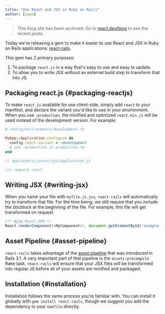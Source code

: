 ```yaml
---
title: "Use React and JSX in Ruby on Rails"
author: [zpao]
---
```


<div class="scary">

> This blog site has been archived. Go to [react.dev/blog](https://react.dev/blog) to see the recent posts.

</div>

Today we're releasing a gem to make it easier to use React and JSX in Ruby on Rails applications: [react-rails](https://github.com/facebook/react-rails).


This gem has 2 primary purposes:

1. To package `react.js` in a way that's easy to use and easy to update.
2. To allow you to write JSX without an external build step to transform that into JS.


## Packaging react.js {#packaging-reactjs}

To make `react.js` available for use client-side, simply add `react` to your manifest, and declare the variant you'd like to use in your environment. When you use `:production`, the minified and optimized `react.min.js` will be used instead of the development version. For example:

```ruby
# config/environments/development.rb

MyApp::Application.configure do
  config.react.variant = :development
  # use :production in production.rb
end
```

```js
// app/assets/javascript/application.js

//= require react
```


## Writing JSX {#writing-jsx}

When you name your file with `myfile.js.jsx`, `react-rails` will automatically try to transform that file. For the time being, we still require that you include the docblock at the beginning of the file. For example, this file will get transformed on request.

```js
/** @jsx React.DOM */
React.renderComponent(<MyComponent/>, document.getElementById('example'))
```


## Asset Pipeline {#asset-pipeline}

`react-rails` takes advantage of the [asset pipeline](http://guides.rubyonrails.org/asset_pipeline.html) that was introduced in Rails 3.1. A very important part of that pipeline is the `assets:precompile` Rake task. `react-rails` will ensure that your JSX files will be transformed into regular JS before all of your assets are minified and packaged.


## Installation {#installation}

Installation follows the same process you're familiar with. You can install it globally with `gem install react-rails`, though we suggest you add the dependency to your `Gemfile` directly.

